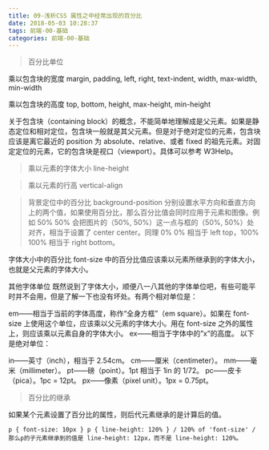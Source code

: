 ```yaml
---
title: 09-浅析CSS 属性之中经常出现的百分比
date: 2018-05-03 10:28:37
tags: 前端-00-基础
categories: 前端-00-基础
---
```

> 百分比单位 

乘以包含块的宽度 margin, padding, left, right, text-indent, width, max-width, min-width 

乘以包含块的高度 top, bottom, height, max-height, min-height 

关于包含块（containing block）的概念，不能简单地理解成是父元素。如果是静态定位和相对定位，包含块一般就是其父元素。但是对于绝对定位的元素，包含块应该是离它最近的 position 为 absolute、relative、或者 fixed 的祖先元素。对固定定位的元素，它的包含块是视口（viewport）。具体可以参考 W3Help。 

> 乘以元素的字体大小 line-height 

> 乘以元素的行高 vertical-align 

> 背景定位中的百分比 background-position 分别设置水平方向和垂直方向上的两个值，如果使用百分比，那么百分比值会同时应用于元素和图像。例如 50% 50% 会把图片的（50%, 50%）这一点与框的（50%, 50%）处对齐，相当于设置了 center center。同理 0% 0% 相当于 left top，100% 100% 相当于 right bottom。 

字体大小中的百分比 font-size 中的百分比值应该乘以元素所继承到的字体大小，也就是父元素的字体大小。 

其他字体单位 既然说到了字体大小，顺便八一八其他的字体单位吧，有些可能平时并不会用，但是了解一下也没有坏处。有两个相对单位是：

em——相当于当前的字体高度，称作“全身方框”（em square）。如果在 font-size 上使用这个单位，应该乘以父元素的字体大小。用在 font-size 之外的属性上，则应该乘以元素自身的字体大小。 ex——相当于字体中的”x”的高度。 以下是绝对单位： 

in——英寸（inch），相当于 2.54cm。   cm——厘米（centimeter）。 mm——毫米（millimeter）。 pt——磅（point）。1pt 相当于 1in 的 1/72。 pc——皮卡（pica）。1pc = 12pt。 px——像素（pixel unit）。1px = 0.75pt。 
> 百分比的继承 

如果某个元素设置了百分比的属性，则后代元素继承的是计算后的值。
```
p { font-size: 10px } p { line-height: 120% } / 120% of 'font-size' / 那么p的子元素继承到的值是 line-height: 12px，而不是 line-height: 120%。 
```
